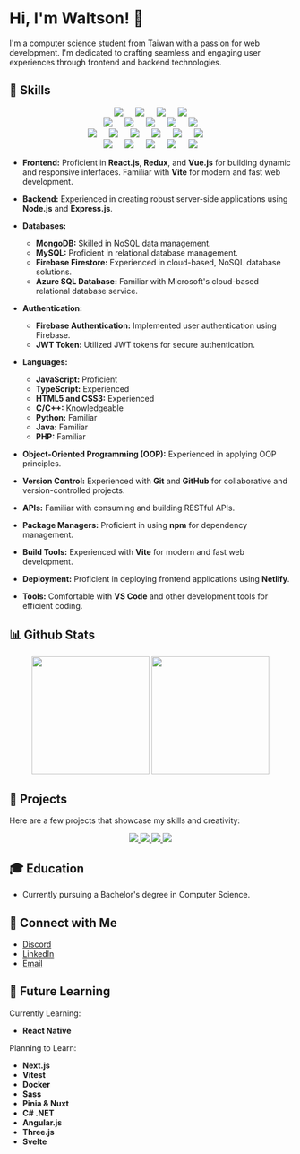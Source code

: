 # Hi, I'm Waltson! 👋

I'm a computer science student from Taiwan with a passion for web development. I'm dedicated to crafting seamless and engaging user experiences through frontend and backend technologies.

## 🔧 Skills

<p align="center">
    <img src="https://skillicons.dev/icons?i=js">
    <span>&emsp;</span>
    <img src="https://skillicons.dev/icons?i=ts">
    <span>&emsp;</span>
    <img src="https://skillicons.dev/icons?i=html">
    <span>&emsp;</span>
    <img src="https://skillicons.dev/icons?i=css">
    <br>
    <img src="https://skillicons.dev/icons?i=react">
    <span>&emsp;</span>
    <img src="https://skillicons.dev/icons?i=redux">
    <span>&emsp;</span>
    <img src="https://skillicons.dev/icons?i=vue">
    <span>&emsp;</span>
    <img src="https://skillicons.dev/icons?i=nodejs">
    <span>&emsp;</span>
    <img src="https://skillicons.dev/icons?i=express">
    <br>
    <img src="https://skillicons.dev/icons?i=mongo">
    <span>&emsp;</span>
    <img src="https://skillicons.dev/icons?i=mysql">
    <span>&emsp;</span>
    <img src="https://skillicons.dev/icons?i=azure">
    <span>&emsp;</span>
    <img src="https://skillicons.dev/icons?i=firebase">
    <span>&emsp;</span>
    <img src="https://skillicons.dev/icons?i=netlify">
    <span>&emsp;</span>
    <img src="https://skillicons.dev/icons?i=vite">
    <span>&emsp;</span>
    <br>
    <img src="https://skillicons.dev/icons?i=c">
    <span>&emsp;</span>
    <img src="https://skillicons.dev/icons?i=cpp">
    <span>&emsp;</span>
    <img src="https://skillicons.dev/icons?i=py">
    <span>&emsp;</span>
    <img src="https://skillicons.dev/icons?i=java">
    <span>&emsp;</span>
    <img src="https://skillicons.dev/icons?i=php">
</p>

- **Frontend:** Proficient in **React.js**, **Redux**, and **Vue.js** for building dynamic and responsive interfaces. Familiar with **Vite** for modern and fast web development.
  
- **Backend:** Experienced in creating robust server-side applications using **Node.js** and **Express.js**.

- **Databases:**
  - **MongoDB:** Skilled in NoSQL data management.
  - **MySQL:** Proficient in relational database management.
  - **Firebase Firestore:** Experienced in cloud-based, NoSQL database solutions.
  - **Azure SQL Database:** Familiar with Microsoft's cloud-based relational database service.
 
- **Authentication:**
  - **Firebase Authentication:** Implemented user authentication using Firebase.
  - **JWT Token:** Utilized JWT tokens for secure authentication.

- **Languages:**
  - **JavaScript:** Proficient
  - **TypeScript:** Experienced
  - **HTML5 and CSS3:** Experienced
  - **C/C++:** Knowledgeable
  - **Python:** Familiar
  - **Java:** Familiar
  - **PHP:** Familiar

- **Object-Oriented Programming (OOP):** Experienced in applying OOP principles.

- **Version Control:** Experienced with **Git** and **GitHub** for collaborative and version-controlled projects.

- **APIs:** Familiar with consuming and building RESTful APIs.

- **Package Managers:** Proficient in using **npm** for dependency management.

- **Build Tools:** Experienced with **Vite** for modern and fast web development.

- **Deployment:** Proficient in deploying frontend applications using **Netlify**.

- **Tools:** Comfortable with **VS Code** and other development tools for efficient coding.

## 📊 Github Stats

<div align="center">
  <img height="210px" src="https://github-readme-stats-indol-alpha-22.vercel.app/api?username=waltsonzh&count_private=true&include_all_commits=true&show_icons=true&show=prs_merged&bg_color=70,441953,2c76a1&title_color=fff&text_color=fff&icon_color=fff">
  <img height="210px" src="https://github-readme-stats-indol-alpha-22.vercel.app/api/top-langs/?username=waltsonzh&count_private=true&layout=donut&bg_color=70,441953,2c76a1&title_color=fff&text_color=fff&icon_color=fff">
</div>

## 🚀 Projects

Here are a few projects that showcase my skills and creativity:

<div align="center">
  <a href="https://github.com/waltsonzh/calculator">
    <img src="https://github-readme-stats-indol-alpha-22.vercel.app/api/pin?username=waltsonzh&repo=calculator&bg_color=50,441953,2c76a1&title_color=fff&text_color=fff&icon_color=fff">
  <a>
  <a href="https://github.com/waltsonzh/tictactoe">
    <img src="https://github-readme-stats-indol-alpha-22.vercel.app/api/pin?username=waltsonzh&repo=tictactoe&bg_color=50,441953,2c76a1&title_color=fff&text_color=fff&icon_color=fff">
  <a>
  <a href="https://github.com/waltsonzh/weather">
    <img src="https://github-readme-stats-indol-alpha-22.vercel.app/api/pin?username=waltsonzh&repo=weather&bg_color=50,441953,2c76a1&title_color=fff&text_color=fff&icon_color=fff">
  <a>
  <a href="https://github.com/waltsonzh/organask">
    <img src="https://github-readme-stats-indol-alpha-22.vercel.app/api/pin?username=waltsonzh&repo=organask&bg_color=50,441953,2c76a1&title_color=fff&text_color=fff&icon_color=fff">
  <a>
</div>

## 🎓 Education

- Currently pursuing a Bachelor's degree in Computer Science.

## 🔗 Connect with Me

- [Discord](https://discord.com/users/waltsonzh)
- [LinkedIn](https://www.linkedin.com/in/waltsonzh)
- [Email](waltson2003@gmail.com)

## 🌱 Future Learning

Currently Learning:
- **React Native**

Planning to Learn:
- **Next.js**
- **Vitest**
- **Docker**
- **Sass**
- **Pinia & Nuxt**
- **C# .NET**
- **Angular.js**
- **Three.js**
- **Svelte**
